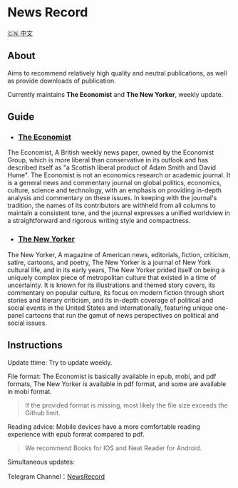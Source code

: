 # News Record

[:cn:  中文](README_CN.md)

## About

Aims to recommend relatively high quality and neutral publications, as well as provide downloads of publication.

Currently maintains **The Economist** and **The New Yorker**, weekly update.



## Guide

- ### [The Economist][E]

The Economist, A British weekly news paper, owned by the Economist Group, which is more liberal than conservative in its outlook and has described itself as "a Scottish liberal product of Adam Smith and David Hume". The Economist is not an economics research or academic journal. It is a general news and commentary journal on global politics, economics, culture, science and technology, with an emphasis on providing in-depth analysis and commentary on these issues. In keeping with the journal's tradition, the names of its contributors are withheld from all columns to maintain a consistent tone, and the journal expresses a unified worldview in a straightforward and rigorous writing style and compactness.



- ### [The New Yorker][N]

The New Yorker, A magazine of American news, editorials, fiction, criticism, satire, cartoons, and poetry, The New Yorker is a journal of New York cultural life, and in its early years, The New Yorker prided itself on being a uniquely complex piece of metropolitan culture that existed in a time of uncertainty. It is known for its illustrations and themed story covers, its commentary on popular culture, its focus on modern fiction through short stories and literary criticism, and its in-depth coverage of political and social events in the United States and internationally, featuring unique one-panel cartoons that run the gamut of news perspectives on political and social issues.



## Instructions

Update ttime: Try to update weekly. 

File format: The Economist is basically available in epub, mobi, and pdf formats, The New Yorker is available in pdf format, and some are available in mobi format.

> If the provided format is missing, most likely the file size exceeds the Github limit.

Reading advice: Mobile devices have a more comfortable reading experience with epub format compared to pdf.

> We recommend Books for IOS and Neat Reader for Android.



Simultaneous updates: 

Telegram Channel：[NewsRecord](https://t.me/newsrecord)



[E]:./TheEconomist/README.md

[N]:./TheNewYorker/README.md





